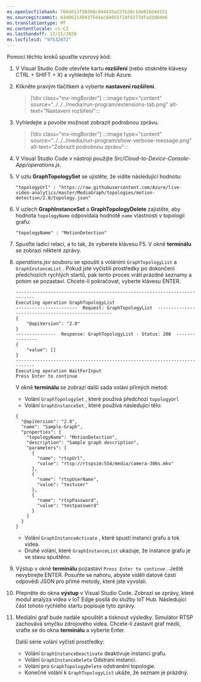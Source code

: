 ```yaml
---
ms.openlocfilehash: 766dd13f58268c044435a22fb30c1de816d4d151
ms.sourcegitcommit: 63d0621404375d4ac64055f1df4177dfad3d6de6
ms.translationtype: MT
ms.contentlocale: cs-CZ
ms.lasthandoff: 12/15/2020
ms.locfileid: "97532072"
---
```

Pomocí těchto kroků spusťte vzorový kód:

1. V Visual Studio Code otevřete kartu **rozšíření** (nebo stiskněte klávesy CTRL + SHIFT + X) a vyhledejte IoT Hub Azure.
1. Klikněte pravým tlačítkem a vyberte **nastavení rozšíření**.

    > [!div class="mx-imgBorder"]
    > :::image type="content" source="../../../media/run-program/extensions-tab.png" alt-text="Nastavení rozšíření":::
1. Vyhledejte a povolte možnost zobrazit podrobnou zprávu.

    > [!div class="mx-imgBorder"]
    > :::image type="content" source="../../../media/run-program/show-verbose-message.png" alt-text="Zobrazit podrobnou zprávu":::
1. V Visual Studio Code v nástroji použijte *Src/Cloud-to-Device-Console-App/operations.js*.
1. V uzlu **GraphTopologySet** se ujistěte, že vidíte následující hodnotu:

    `"topologyUrl" : "https://raw.githubusercontent.com/Azure/live-video-analytics/master/MediaGraph/topologies/motion-detection/2.0/topology.json"`
1. V uzlech **GraphInstanceSet** a **GraphTopologyDelete**  zajistěte, aby hodnota `topologyName` odpovídala hodnotě `name` vlastnosti v topologii grafu:

    `"topologyName" : "MotionDetection"`
    
1. Spusťte ladicí relaci, a to tak, že vyberete klávesu F5. V okně **terminálu** se zobrazí některé zprávy.
1. *operations.jsv* souboru se spouští s voláními `GraphTopologyList` a `GraphInstanceList` . Pokud jste vyčistili prostředky po dokončení předchozích rychlých startů, pak tento proces vrátí prázdné seznamy a potom se pozastaví. Chcete-li pokračovat, vyberte klávesu ENTER.

    ```
    --------------------------------------------------------------------------
    Executing operation GraphTopologyList
    -----------------------  Request: GraphTopologyList  --------------------------------------------------
    {
        "@apiVersion": "2.0"
    }
    ---------------  Response: GraphTopologyList - Status: 200  ---------------
    {
        "value": []
    }
    --------------------------------------------------------------------------
    Executing operation WaitForInput
    Press Enter to continue
    ```
    
    V okně **terminálu** se zobrazí další sada volání přímých metod:
     * Volání `GraphTopologySet` , které používá předchozí `topologyUrl`
     * Volání `GraphInstanceSet` , které používá následující tělo:
         
    ```
    {
      "@apiVersion": "2.0",
      "name": "Sample-Graph",
      "properties": {
        "topologyName": "MotionDetection",
        "description": "Sample graph description",
        "parameters": [
          {
            "name": "rtspUrl",
            "value": "rtsp://rtspsim:554/media/camera-300s.mkv"
          },
          {
            "name": "rtspUserName",
            "value": "testuser"
          },
          {
            "name": "rtspPassword",
            "value": "testpassword"
          }
        ]
      }
    }
    ```
     
    * Volání `GraphInstanceActivate` , které spustí instanci grafu a tok videa.
    * Druhé volání, které `GraphInstanceList` ukazuje, že instance grafu je ve stavu spuštěno.
1. Výstup v okně **terminálu** pozastaví `Press Enter to continue` . Ještě nevybírejte ENTER. Posuňte se nahoru, abyste viděli datové části odpovědi JSON pro přímé metody, které jste vyvolali.
1. Přepněte do okna **výstup** v Visual Studio Code. Zobrazí se zprávy, které modul analýza videa v IoT Edge posílá do služby IoT Hub. Následující část tohoto rychlého startu popisuje tyto zprávy.
1. Mediální graf bude nadále spouštět a tisknout výsledky. Simulátor RTSP zachovává smyčku zdrojového videa. Chcete-li zastavit graf médií, vraťte se do okna **terminálu** a vyberte Enter. 

    Další série volání vyčistí prostředky:

    * Volání `GraphInstanceDeactivate` deaktivuje instanci grafu.
    * Volání `GraphInstanceDelete` Odstraní instanci.
    * Volání pro `GraphTopologyDelete` odstranění topologie.
    * Konečné volání k `GraphTopologyList` ukáže, že seznam je prázdný.
